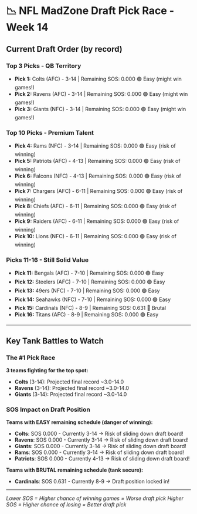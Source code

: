 # 📉 NFL MadZone Draft Pick Race - Week 14

## Current Draft Order (by record)

### Top 3 Picks - QB Territory

- **Pick 1:** Colts (AFC) - 3-14 | Remaining SOS: 0.000 🟢 Easy (might win games!)
- **Pick 2:** Ravens (AFC) - 3-14 | Remaining SOS: 0.000 🟢 Easy (might win games!)
- **Pick 3:** Giants (NFC) - 3-14 | Remaining SOS: 0.000 🟢 Easy (might win games!)

### Top 10 Picks - Premium Talent

- **Pick 4:** Rams (NFC) - 3-14 | Remaining SOS: 0.000 🟢 Easy (risk of winning)
- **Pick 5:** Patriots (AFC) - 4-13 | Remaining SOS: 0.000 🟢 Easy (risk of winning)
- **Pick 6:** Falcons (NFC) - 4-13 | Remaining SOS: 0.000 🟢 Easy (risk of winning)
- **Pick 7:** Chargers (AFC) - 6-11 | Remaining SOS: 0.000 🟢 Easy (risk of winning)
- **Pick 8:** Chiefs (AFC) - 6-11 | Remaining SOS: 0.000 🟢 Easy (risk of winning)
- **Pick 9:** Raiders (AFC) - 6-11 | Remaining SOS: 0.000 🟢 Easy (risk of winning)
- **Pick 10:** Lions (NFC) - 6-11 | Remaining SOS: 0.000 🟢 Easy (risk of winning)

### Picks 11-16 - Still Solid Value

- **Pick 11:** Bengals (AFC) - 7-10 | Remaining SOS: 0.000 🟢 Easy
- **Pick 12:** Steelers (AFC) - 7-10 | Remaining SOS: 0.000 🟢 Easy
- **Pick 13:** 49ers (NFC) - 7-10 | Remaining SOS: 0.000 🟢 Easy
- **Pick 14:** Seahawks (NFC) - 7-10 | Remaining SOS: 0.000 🟢 Easy
- **Pick 15:** Cardinals (NFC) - 8-9 | Remaining SOS: 0.631 🔴 Brutal
- **Pick 16:** Titans (AFC) - 8-9 | Remaining SOS: 0.000 🟢 Easy

---

## Key Tank Battles to Watch

### The #1 Pick Race

**3 teams fighting for the top spot:**

- **Colts** (3-14): Projected final record ~3.0-14.0
- **Ravens** (3-14): Projected final record ~3.0-14.0
- **Giants** (3-14): Projected final record ~3.0-14.0

### SOS Impact on Draft Position

**Teams with EASY remaining schedule (danger of winning):**

- **Colts**: SOS 0.000 - Currently 3-14 → Risk of sliding down draft board!
- **Ravens**: SOS 0.000 - Currently 3-14 → Risk of sliding down draft board!
- **Giants**: SOS 0.000 - Currently 3-14 → Risk of sliding down draft board!
- **Rams**: SOS 0.000 - Currently 3-14 → Risk of sliding down draft board!
- **Patriots**: SOS 0.000 - Currently 4-13 → Risk of sliding down draft board!

**Teams with BRUTAL remaining schedule (tank secure):**

- **Cardinals**: SOS 0.631 - Currently 8-9 → Draft position locked in!

---

*Lower SOS = Higher chance of winning games = Worse draft pick*
*Higher SOS = Higher chance of losing = Better draft pick*